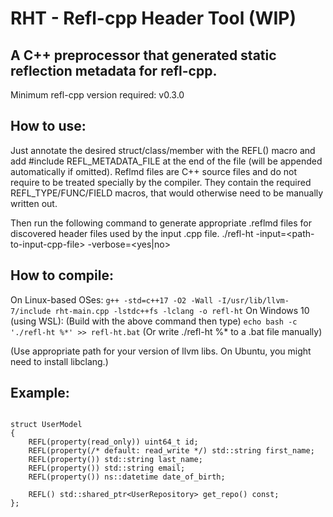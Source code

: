 # RHT - Refl-cpp Header Tool (WIP)
## A C++ preprocessor that generated static reflection metadata for refl-cpp.

Minimum refl-cpp version required: v0.3.0

## How to use:
Just annotate the desired struct/class/member with the REFL() macro and add #include REFL_METADATA_FILE at the end of the file (will be appended automatically if omitted). Reflmd files are C++ source files and do not require to be treated specially by the compiler. They contain the required REFL_TYPE/FUNC/FIELD macros, that would otherwise need to be manually written out.

Then run the following command to generate appropriate .reflmd files for discovered header files used by the input .cpp file.
./refl-ht -input=&lt;path-to-input-cpp-file&gt; -verbose=&lt;yes|no&gt;

## How to compile: 
On Linux-based OSes:
`g++ -std=c++17 -O2 -Wall -I/usr/lib/llvm-7/include rht-main.cpp -lstdc++fs -lclang -o refl-ht`
On Windows 10 (using WSL):
(Build with the above command then type)
`echo bash -c './refl-ht %*' >> refl-ht.bat`
(Or write ./refl-ht %* to a .bat file manually)

(Use appropriate path for your version of llvm libs. On Ubuntu, you might need to install libclang.)

## Example:

```

struct UserModel
{
    REFL(property(read_only)) uint64_t id;
    REFL(property(/* default: read_write */) std::string first_name;
    REFL(property()) std::string last_name;
    REFL(property()) std::string email;
    REFL(property()) ns::datetime date_of_birth;

    REFL() std::shared_ptr<UserRepository> get_repo() const;
};

```
